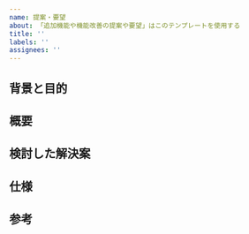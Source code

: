 ```yaml
---
name: 提案・要望
about: 「追加機能や機能改善の提案や要望」はこのテンプレートを使用する
title: ''
labels: ''
assignees: ''
---
```


## 背景と目的

## 概要

## 検討した解決案

## 仕様

## 参考

